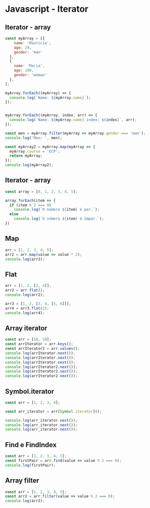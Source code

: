 # Javascript - Iterator

## Iterator - array

~~~javascript
const myArray = [{
    name: 'Mauricio',
    age: 29,
    gender: 'man'
  },
  {
    name: 'Maria',
    age: 100,
    gender: 'woman'
  },
];

myArray.forEach((myArray) => {
  console.log(`Name: ${myArray.name}`);
});


myArray.forEach((myArray, index, arr) => {
  console.log(`Name: ${myArray.name} index: ${index}`, arr);
});

const men = myArray.filter(myArray => myArray.gender === 'man');
console.log('Men: ', men);

const myArray2 = myArray.map(myArray => {
  myArray.course = 'ECP';
  return myArray;
});
console.log(myArray2);
~~~

## Iterator - array

~~~javascript
const array = [0, 1, 2, 3, 4, 5];

array.forEach(item => {
  if (item % 2 === 0)
    console.log(`O número ${item} é par.`);
  else
    console.log(`O número ${item} é impar.`);
})
~~~

## Map

~~~javascript
arr = [1, 2, 3, 4, 5];
arr2 = arr.map(value => value * 2); 
console.log(arr2);
~~~

## Flat

~~~javascript
arr = [1, 2, [3, 4]];
arr2 = arr.flat(); 
console.log(arr2);

arr3 = [1, 2, [3, 4, [5, 6]]];
arr4 = arr3.flat(2); 
console.log(arr4);
~~~

## Array iterator

~~~javascript
const arr = [10, 20];
const arrIterator = arr.keys(); 
const arrIterator2 = arr.values(); 
console.log(arrIterator.next());
console.log(arrIterator.next());
console.log(arrIterator.next());
console.log(arrIterator2.next());
console.log(arrIterator2.next());
console.log(arrIterator2.next());
~~~

## Symbol.iterator

~~~javascript
const arr = [1, 2, 3, 4];

const arr_iterator = arr[Symbol.iterator]();

console.log(arr_iterator.next());
console.log(arr_iterator.next());
console.log(arr_iterator.next());
~~~

## Find e FindIndex

~~~javascript
const arr = [1, 2, 3, 4, 5];
const firstPair = arr.find(value => value % 2 === 0);
console.log(firstPair);
~~~

## Array filter

~~~javascript
const arr = [1, 2, 3, 4, 5];
const arr2 = arr.filter(value => value % 2 === 0);
console.log(arr2);
~~~
